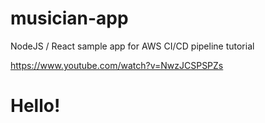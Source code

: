 # musician-app
NodeJS / React sample app for AWS CI/CD pipeline tutorial

https://www.youtube.com/watch?v=NwzJCSPSPZs


# Hello!
